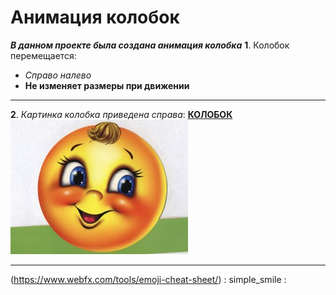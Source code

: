 # Анимация колобок
***В данном проекте была создана анимация колобка***
**1**. Колобок перемещается:
- *Справо налево*
- **Не изменяет размеры при движении**
***
**2**. *Картинка колобка приведена cправа*:
[**КОЛОБОК**](kolobok.jpg)
![Колобок](kolobok.jpg)
***
(https://www.webfx.com/tools/emoji-cheat-sheet/)
: simple_smile :